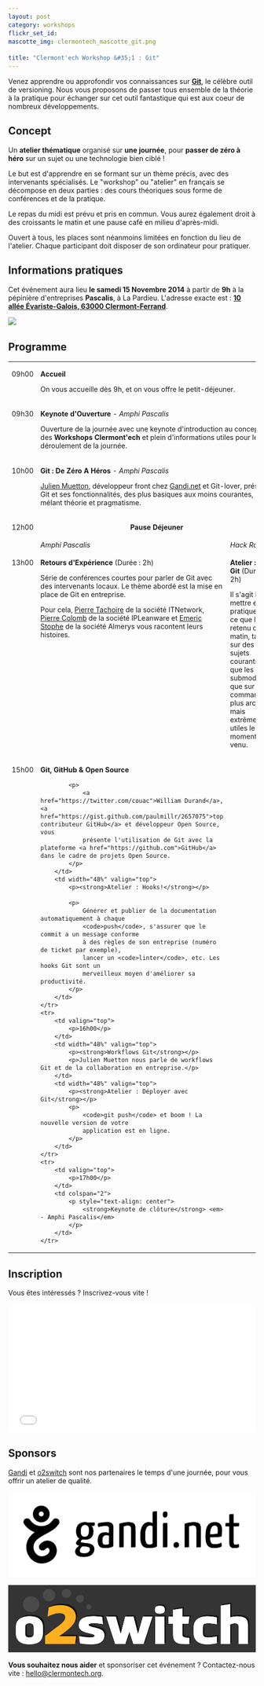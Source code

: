 ```yaml
---
layout: post
category: workshops
flickr_set_id:
mascotte_img: clermontech_mascotte_git.png

title: "Clermont'ech Workshop &#35;1 : Git"
---
```


Venez apprendre ou approfondir vos connaissances sur
[**Git**](http://git-scm.com/), le célèbre outil de versioning. Nous vous
proposons de passer tous ensemble de la théorie à la pratique pour échanger sur
cet outil fantastique qui est aux coeur de nombreux développements.

## Concept

Un **atelier thématique** organisé sur **une journée**, pour **passer de zéro à
héro** sur un sujet ou une technologie bien ciblé !

Le but est d'apprendre en se formant sur un thème précis, avec des intervenants
spécialisés. Le "workshop" ou "atelier" en français se décompose en deux parties
: des cours théoriques sous forme de conférences et de la pratique.

Le repas du midi est prévu et pris en commun. Vous aurez également droit à des
croissants le matin et une pause café en milieu d'après-midi.

Ouvert à tous, les places sont néanmoins limitées en fonction du lieu de
l'atelier. Chaque participant doit disposer de son ordinateur pour pratiquer.

## Informations pratiques

Cet événement aura lieu **le samedi 15 Novembre 2014** à partir de **9h** à la
pépinière d'entreprises **Pascalis**, à La Pardieu.  L'adresse exacte est :
[**10 allée Évariste-Galois, 63000
Clermont-Ferrand**](https://www.google.fr/maps/place/Pascalis+P%C3%A9pini%C3%A8re+et+H%C3%B4tel+d'entreprise/@45.759812,3.131341,19z/data=!3m1!4b1!4m2!3m1!1s0x0:0x7e043ce074dc12e1).

[![](http://maps.googleapis.com/maps/api/staticmap?center=Pascalis+P%C3%A9pini%C3%A8re+et+H%C3%B4tel+d'entreprise&size=600x450&sensor=false&markers=color:red|45.759812,3.131341)](https://www.google.fr/maps/place/Pascalis+P%C3%A9pini%C3%A8re+et+H%C3%B4tel+d'entreprise/@45.759812,3.131341,19z/data=!3m1!4b1!4m2!3m1!1s0x0:0x7e043ce074dc12e1)

## Programme

<table>
<tbody>
    <tr>
        <td valign="top">
            <p>09h00</p>
        </td>
        <td colspan="2">
            <p>
                <strong>Accueil</strong>
            </p>
            <p>
                On vous accueille dès 9h, et on vous offre le petit-déjeuner.
            </p>
        </td>
    </tr>
    <tr>
        <td valign="top">
            <p>09h30</p>
        </td>
        <td colspan="2">
            <p>
                <strong>Keynote d'Ouverture</strong> <em>- Amphi Pascalis</em>
            </p>
            <p>
                Ouverture de la journée avec une keynote d'introduction au concept des
                <strong>Workshops Clermont'ech</strong> et plein d'informations utiles
                pour le déroulement de la journée.
            </p>
        </td>
    </tr>
    <tr>
        <td valign="top">
            <p>10h00</p>
        </td>
        <td colspan="2">
            <p>
                <strong>Git : De Zéro A Héros</strong> <em>- Amphi Pascalis</em>
            </p>
            <p>
                <a href="https://twitter.com/themouette">Julien Muetton</a>, développeur front chez <a href="http://www.gandi.net/">Gandi.net</a> et Git-lover,
                présente Git et ses fonctionnalités, des plus basiques aux moins courantes, mélant théorie et pragmatisme.
            </p>
        </td>
    </tr>
    <tr>
        <td valign="top">
            <p>12h00</p>
        </td>
        <td colspan="2">
            <p style="text-align: center; vertical-align: center">
                <strong>Pause Déjeuner</strong>
            </p>
        </td>
    </tr>
    <tr>
        <td></td>
        <td width="48%" valign="top">
            <em>Amphi Pascalis</em>
        </td>
        <td width="48%" valign="top">
            <em>Hack Room</em>
        </td>
    </tr>
    <tr>
        <td valign="top">
            <p>13h00</p>
        </td>
        <td width="48%" valign="top">
            <p><strong>Retours d'Expérience</strong> (Durée : 2h)</p>
            <p>
                Série de conférences courtes pour parler de Git avec des intervenants locaux. Le
                thème abordé est la mise en place de Git en entreprise.
            </p>
            <p>
                Pour cela, <a href="https://twitter.com/krichprollsch">Pierre Tachoire</a> de la société ITNetwork,
                <a href="https://twitter.com/pcolomb">Pierre Colomb</a> de la société IPLeanware et <a href="https://twitter.com/cireme63">Emeric Stophe</a> de la société Almerys vous racontent leurs histoires.
            </p>
        </td>
        <td width="48%" valign="top">
            <p><strong>Atelier : Try Git</strong> (Durée : 2h)</p>
            <p>
                Il s'agit ici de mettre en pratique tout ce que l'on a retenu du matin, tant sur
                des sujets courants tels que les submodules, que sur des commandes plus arcanes
                mais extrêmement utiles le moment venu.
            </p>
        </td>
    </tr>
    <tr>
        <td valign="top">
            <p>15h00</p>
        </td>
        <td width="48%" valign="top">
            <p><strong>Git, GitHub & Open Source</strong></p>

            <p>
                <a href="https://twitter.com/couac">William Durand</a>, <a href="https://gist.github.com/paulmillr/2657075">top contributeur GitHub</a> et développeur Open Source, vous
                présente l'utilisation de Git avec la plateforme <a href="https://github.com">GitHub</a> dans le cadre de projets Open Source.
            </p>
        </td>
        <td width="48%" valign="top">
            <p><strong>Atelier : Hooks!</strong></p>

            <p>
                Générer et publier de la documentation automatiquement à chaque
                <code>push</code>, s'assurer que le commit a un message conforme
                à des règles de son entreprise (numéro de ticket par exemple),
                lancer un <code>linter</code>, etc. Les hooks Git sont un
                merveilleux moyen d'améliorer sa productivité.
            </p>
        </td>
    </tr>
    <tr>
        <td valign="top">
            <p>16h00</p>
        </td>
        <td width="48%" valign="top">
            <p><strong>Workflows Git</strong></p>
            <p>Julien Muetton nous parle de workflows Git et de la collaboration en entreprise.</p>
        </td>
        <td width="48%" valign="top">
            <p><strong>Atelier : Déployer avec Git</strong></p>
            <p>
                <code>git push</code> et boom ! La nouvelle version de votre
                application est en ligne.
            </p>
        </td>
    </tr>
    <tr>
        <td valign="top">
            <p>17h00</p>
        </td>
        <td colspan="2">
            <p style="text-align: center">
                <strong>Keynote de clôture</strong> <em> - Amphi Pascalis</em>
            </p>
        </td>
    </tr>
</tbody>
</table>


## Inscription

Vous êtes intéressés ? Inscrivez-vous vite !

<iframe src="//eventbrite.fr/tickets-external?eid=13848068947&ref=etckt" frameborder="0" height="260" width="100%" vspace="0" hspace="0" marginheight="5" marginwidth="5" scrolling="auto" allowtransparency="true"></iframe>

## Sponsors

[Gandi](http://www.gandi.net/) et [o2switch](http://www.o2switch.fr/) sont nos
partenaires le temps d'une journée, pour vous offrir un atelier de qualité.

[![](/images/gandi.png)](http://www.gandi.net/)

[![](/images/o2switch.png)](http://www.o2switch.fr/)

**Vous souhaitez nous aider** et sponsoriser cet événement ? Contactez-nous vite :
[hello@clermontech.org](mailto:hello@clermontech.org).
